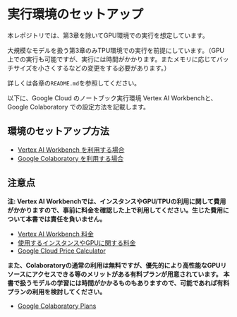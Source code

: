 # 実行環境のセットアップ

本レポジトリでは、第3章を除いてGPU環境での実行を想定しています。

大規模なモデルを扱う第3章のみTPU環境での実行を前提にしています。（GPU上での実行も可能ですが、実行には時間がかかります。またメモリに応じてバッチサイズを小さくするなどの変更をする必要があります。）

詳しくは各章の`README.md`を参照してください。

以下に、Google Cloud のノートブック実行環境 Vertex AI Workbenchと、Google Colaboratory での設定方法を記載します。

## 環境のセットアップ方法
- [Vertex AI Workbench を利用する場合](vertex_ai_workbench.md)
- [Google Colaboratory を利用する場合](google_colab.md)

## 注意点
**注: Vertex AI Workbenchでは、インスタンスやGPU/TPUの利用に関して費用がかかりますので、事前に料金を確認した上で利用してください。生じた費用について本書では責任を負いません。**

- [Vertex AI Workbench 料金](https://cloud.google.com/vertex-ai/pricing#user-managed-notebooks)
- [使用するインスタンスやGPUに関する料金](https://cloud.google.com/compute/all-pricing)
- [Google Cloud Price Calculator](https://cloud.google.com/products/calculator)

**また、Colaboratoryの通常の利用は無料ですが、優先的により高性能なGPUリソースにアクセスできる等のメリットがある有料プランが用意されています。 本書で扱うモデルの学習には時間がかかるものもありますので、可能であれば有料プランの利用を検討してください。**
- [Google Colaboratory Plans](https://colab.research.google.com/signup) 
